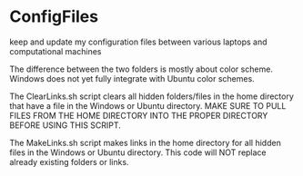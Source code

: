 # ConfigFiles
keep and update my configuration files between various laptops and computational machines

The difference between the two folders is mostly about color scheme. Windows does not 
yet fully integrate with Ubuntu color schemes.  

The ClearLinks.sh script clears all hidden folders/files in the home directory that have
a file in the Windows or Ubuntu directory.  MAKE SURE TO PULL FILES FROM THE HOME DIRECTORY
INTO THE PROPER DIRECTORY BEFORE USING THIS SCRIPT.

The MakeLinks.sh script makes links in the home directory for all hidden files in the 
Windows or Ubuntu directory.  This code will NOT replace already existing folders or links.
